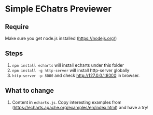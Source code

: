 # Simple EChatrs Previewer
## Require
Make sure you get node.js installed (https://nodejs.org/)

## Steps
1. `npm install echarts` will install echarts under this folder
2. `npm install -g http-server` will install http-server globally
3. `http-server -p 8000` and check http://127.0.0.1:8000 in browser.

## What to change
1. Content in `echarts.js`. Copy interesting examples from (https://echarts.apache.org/examples/en/index.html) and have a try!
